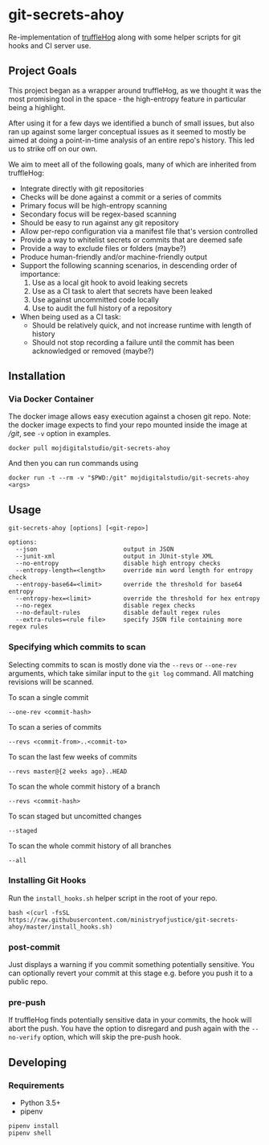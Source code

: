 # git-secrets-ahoy

Re-implementation of [truffleHog](https://github.com/dxa4481/truffleHog) along with some helper scripts for git hooks and CI server use.

## Project Goals

This project began as a wrapper around truffleHog, as we thought it was the most promising tool in the space - the high-entropy feature in particular being a highlight.

After using it for a few days we identified a bunch of small issues, but also ran up against some larger conceptual issues as it seemed to mostly be aimed at doing a point-in-time analysis of an entire repo's history. This led us to strike off on our own.

We aim to meet all of the following goals, many of which are inherited from truffleHog:

* Integrate directly with git repositories
* Checks will be done against a commit or a series of commits
* Primary focus will be high-entropy scanning
* Secondary focus will be regex-based scanning
* Should be easy to run against any git repository
* Allow per-repo configuration via a manifest file that's version controlled
* Provide a way to whitelist secrets or commits that are deemed safe
* Provide a way to exclude files or folders (maybe?)
* Produce human-friendly and/or machine-friendly output
* Support the following scanning scenarios, in descending order of importance:
  1. Use as a local git hook to avoid leaking secrets
  2. Use as a CI task to alert that secrets have been leaked
  3. Use against uncommitted code locally
  4. Use to audit the full history of a repository
* When being used as a CI task:
  * Should be relatively quick, and not increase runtime with length of history
  * Should not stop recording a failure until the commit has been acknowledged or removed (maybe?)

## Installation

### Via Docker Container

The docker image allows easy execution against a chosen git repo.  Note: the docker image expects to find your repo mounted inside the image at */git*, see `-v` option in examples.

```
docker pull mojdigitalstudio/git-secrets-ahoy
```

And then you can run commands using

```
docker run -t --rm -v "$PWD:/git" mojdigitalstudio/git-secrets-ahoy <args>
```

## Usage

```
git-secrets-ahoy [options] [<git-repo>]

options:
  --json                        output in JSON
  --junit-xml                   output in JUnit-style XML
  --no-entropy                  disable high entropy checks
  --entropy-length=<length>     override min word length for entropy check
  --entropy-base64=<limit>      override the threshold for base64 entropy
  --entropy-hex=<limit>         override the threshold for hex entropy
  --no-regex                    disable regex checks
  --no-default-rules            disable default regex rules
  --extra-rules=<rule file>     specify JSON file containing more regex rules
```

### Specifying which commits to scan

Selecting commits to scan is mostly done via the `--revs` or `--one-rev` arguments, which take similar input to the `git log` command. All matching revisions will be scanned.

To scan a single commit
```
--one-rev <commit-hash>
```

To scan a series of commits
```
--revs <commit-from>..<commit-to>
```

To scan the last few weeks of commits
```
--revs master@{2 weeks ago}..HEAD
```

To scan the whole commit history of a branch
```
--revs <commit-hash>
```

To scan staged but uncomitted changes
```
--staged
```

To scan the whole commit history of all branches
```
--all
```

### Installing Git Hooks

Run the `install_hooks.sh` helper script in the root of your repo.
```
bash <(curl -fsSL https://raw.githubusercontent.com/ministryofjustice/git-secrets-ahoy/master/install_hooks.sh)
```

### post-commit
Just displays a warning if you commit something potentially sensitive.  You can optionally revert your commit at this stage e.g. before you push it to a public repo.

### pre-push
If truffleHog finds potentially sensitive data in your commits, the hook will abort the push.  You have the option to disregard and push again with the `--no-verify` option, which will skip the pre-push hook.


## Developing

### Requirements

* Python 3.5+
* pipenv

```
pipenv install
pipenv shell
```
